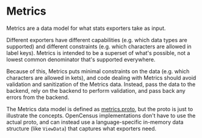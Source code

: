 # Metrics
Metrics are a data model for what stats exporters take as input.

Different exporters have different capabilities (e.g. which data types
are supported) and different constraints (e.g. which characters are allowed in
label keys). Metrics is intended to be a superset of what's possible, not a
lowest common denominator that's supported everywhere.

Because of this, Metrics puts minimal constraints on the data (e.g. which
characters are allowed in kets), and code dealing with Metrics should avoid
validation and sanitization of the Metrics data. Instead, pass the data to the
backend, rely on the backend to perform validation, and pass back any errors
from the backend.

The Metrics data model is defined as
[metrics.proto](https://github.com/census-instrumentation/opencensus-proto/blob/master/opencensus/proto/stats/metrics/metrics.proto),
but the proto is just to illustrate the concepts. OpenCensus implementations
don't have to use the actual proto, and can instead use a language-specific
in-memory data structure (like `ViewData`) that captures what exporters need.
